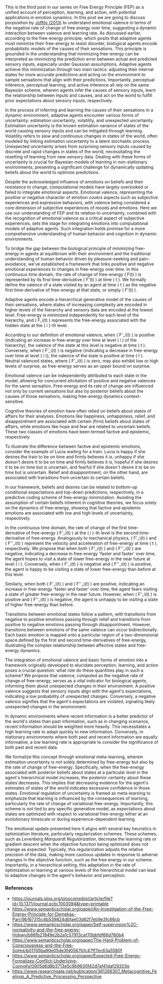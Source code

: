 
This is the third post in our series on Free Energy Principle (FEP) as a unified account of perception, learning, and action, with potential applications in emotion synamics. In this post we are going to discuss porposition by [Joffily (2013)](https://journals.plos.org/ploscompbiol/article/file?id=10.1371/journal.pcbi.1003094&type=printable) to understand emotional valence in terms of the negative rate of change of free energy over time, suggesting a dynamic interaction between valence and learning rate. As discussed earlier,  according to the free-energy principle, which posits that adaptive agents must minimize their free-energy to resist disorder, biological agents encode probabilistic models of the causes of their sensations. This principle is grounded in the understanding that minimizing free-energy can be interpreted as minimizing the prediction error between actual and predicted sensory inputs, especially under Gaussian assumptions. Adaptive agents achieve this minimization through two main tactics: adjusting their internal states for more accurate predictions and acting on the environment to sample sensations that align with their predictions. Importantly, perceptual inference, perceptual learning, and active inference all rely on the same Bayesian scheme, wherein agents infer the causes of sensory inputs, learn the relationship between inputs and causes, and act on the world to fulfill prior expectations about sensory inputs, respectively. 

In the process of inferring and learning the causes of their sensations in a dynamic environment, adaptive agents encounter various forms of uncertainty: estimation uncertainty, volatility, and unexpected uncertainty. Estimation uncertainty is the known estimation variance of states of the world causing sensory inputs and can be mitigated through learning. Volatility refers to slow and continuous changes in states of the world, often modeled by linking estimation uncertainty to a latent stochastic process. Unexpected uncertainty arises from surprising sensory inputs caused by discrete and rapid changes in states of the world, necessitating the resetting of learning from new sensory data. Dealing with these forms of uncertainty is crucial for Bayesian models of learning in non-stationary environments, presenting a significant challenge for dynamically updating beliefs about the world to optimize predictions.

Despite the acknowledged influence of emotions on beliefs and their resistance to change, computational models have largely overlooked or failed to integrate emotional aspects. Emotional valence, representing the positive or negative character of emotion covers aspects such as subjective experiences and expressive behaviors, with valence being considered a core dimension of subjective experiences of moods and emotions. Here we use our understanding of FEP and its relation to uncertainty, combined with the recognition of emotional valence as a critical aspect of subjective experiences, sets the stage for integrating emotions into computational models of adaptive agents. Such integration holds promise for a more comprehensive understanding of human behavior and cognition in dynamic environments.





To bridge the gap between the biological principle of minimizing free-energy in agents at equilibrium with their environment and the traditional understanding of human behavior driven by pleasure-seeking and pain-avoidance, we've established a framework that links positive and negative emotional experiences to changes in free-energy over time. In this continuous time domain, the rate of change of free-energy \( F(t) \) is represented by its first time-derivative \( F'(t) \) at time \( t \). We formally define the valence of a state visited by an agent at time \( t \) as the negative first time-derivative of free-energy at that state, or simply \( F'(t) \).

Adaptive agents encode a hierarchical generative model of the causes of their sensations, where states of increasing complexity are encoded in higher levels of the hierarchy and sensory data are encoded at the lowest level. Free-energy is minimized independently for each level of the hierarchy, and \( F_i(t) \) represents the free-energy associated with the hidden state at the \( i \)-th level.

According to our definition of emotional valence, when \( F'_i(t) \) is positive (indicating an increase in free-energy over time at level \( i \) of the hierarchy), the valence of the state at this level is negative at time \( t \). Conversely, when \( F'_i(t) \) is negative (indicating a decrease in free-energy over time at level \( i \)), the valence of the state is positive at time \( t \). Neutral valenced states, where \( F'_i(t) \) is zero, may also exhibit low or high levels of surprise, as free-energy serves as an upper bound on surprise.

Emotional valence can be independently attributed to each state in the model, allowing for concurrent elicitation of positive and negative valences for the same sensation. Free-energy and its rate of change are influenced not only by current sensations but also by posterior beliefs about the causes of those sensations, making free-energy dynamics context-sensitive.

Cognitive theories of emotion have often relied on beliefs about states of affairs for their analyses. Emotions like happiness, unhappiness, relief, and disappointment are associated with certain (firm) beliefs about states of affairs, while emotions like hope and fear are related to uncertain beliefs. These two classes of emotions have been termed factive and epistemic, respectively.

To illustrate the difference between factive and epistemic emotions, consider the example of Lucia waiting for a train. Lucia is happy if she desires the train to be on time and firmly believes it is, unhappy if she doesn't desire it to be on time and firmly believes it is, hopeful if she desires it to be on time but is uncertain, and fearful if she doesn't desire it to be on time but is uncertain. Relief and disappointment, on the other hand, are associated with transitions from uncertain to certain beliefs.

In our framework, beliefs and desires can be related to bottom-up conditional expectations and top-down predictions, respectively, in a predictive coding scheme of free-energy minimization. Avoiding the assumption of certain beliefs inherent in cognitive theories, we focus solely on the dynamics of free-energy, showing that factive and epistemic emotions are associated with low and high levels of uncertainty, respectively.

In the continuous time domain, the rate of change of the first time-derivative of free-energy \( F'_i(t) \) at the \( i \)-th level is the second time-derivative of free-energy. Analogously to mechanical physics, \( F'_i(t) \) and \( F''_i(t) \) represent the velocity and acceleration of free-energy at time \( t \), respectively. We propose that when both \( F'_i(t) \) and \( F''_i(t) \) are negative, indicating a decrease in free-energy 'faster and faster' over time, the agent hopes to visit a state of lower free-energy in the near future at level \( i \). Conversely, when \( F'_i(t) \) is negative and \( F''_i(t) \) is positive, the agent is happy to be visiting a state of lower free-energy than before at this level.

Similarly, when both \( F'_i(t) \) and \( F''_i(t) \) are positive, indicating an increase in free-energy 'faster and faster' over time, the agent fears visiting a state of greater free-energy in the near future. However, when \( F'_i(t) \) is positive and \( F''_i(t) \) is negative, the agent is unhappy to be visiting a state of higher free-energy than before.

Transitions between emotional states follow a pattern, with transitions from negative to positive emotions passing through relief and transitions from positive to negative emotions passing through disappointment. However, transitions between emotions of the same valence can occur bidirectionally. Each basic emotion is mapped onto a particular region of a two-dimensional space defined by the first and second time-derivatives of free-energy, illustrating the complex relationship between affective states and free-energy dynamics.

The integration of emotional valence and basic forms of emotion into a framework originally developed to elucidate perception, learning, and action poses a crucial question: what role do these quantities play in such a scheme? We propose that valence, computed as the negative rate of change of free-energy, serves as a vital indicator for biological agents, informing them about unexpected changes in their environment. A positive valence suggests that sensory inputs align with the agent's expectations, indicating a low probability of unexpected changes. Conversely, a negative valence signifies that the agent's expectations are violated, signaling likely unexpected changes in the environment. 

In dynamic environments where recent information is a better predictor of the world's states than past information, such as in changing scenarios, recent information should be weighted more heavily. This necessitates a high learning rate to adapt quickly to new information. Conversely, in stationary environments where both past and recent information are equally informative, a low learning rate is appropriate to consider the significance of both past and recent data.

We formalize this concept through emotional meta-learning, wherein estimation uncertainty is not solely determined by free-energy but also by the rate of change of free-energy. Specifically, when the free-energy associated with posterior beliefs about states at a particular level in the agent's hierarchical model increases, the posterior certainty about these states decreases. This implies that decreasing evidence for the agent's estimates of states of the world indicates excessive confidence in those states. Emotional regulation of uncertainty is framed as meta-learning to emphasize that learning is influenced by the consequences of learning, particularly the rate of change of variational free-energy. Importantly, this scheme is not tied to any specific generative model, as expectations about states are optimized with respect to variational free-energy either at an evolutionary timescale or during experience-dependent learning.




The emotional update presented here it aligns with several key heuristics in optimization literature, particularly regularization schemes. These schemes, such as _Levenberg Marquardt Regularization_, decrease the learning rate or gradient descent when the objective function being optimized does not change as expected. Typically, this regularization adjusts the relative precision of the data, making more cautious updates in response to adverse changes in the objective function, such as the free energy in our scheme. Importantly, in a hierarchical setting, this adaptation in the rate of optimization or learning at various levels of the hierarchical model can lead to adaptive changes in the agent's behavior and perception.


### References

- https://journals.plos.org/ploscompbiol/article/file?id=10.1371/journal.pcbi.1003094&type=printable
- https://www.semanticscholar.org/paper/An-Investigation-of-the-Free-Energy-Principle-for-Demekas-Parr/9b167315c4b539824dbfae03d62f7eb9e3fc66cb
- https://www.semanticscholar.org/paper/Self-supervision%2C-normativity-and-the-free-energy-Hohwy/b86fb21949e2b2a1c57913caf70bbfdf66d780b4
- https://www.semanticscholar.org/paper/The-Hard-Problem-of-Consciousness-and-the-Free-Solms/b017d5ba90e05de3fd0567b1c47ff7ec63a5580f
- https://www.semanticscholar.org/paper/Expected-Free-Energy-Formalizes-Conflict-Underlying-Connolly/0905d6d8b3713e5c9b9630f42d7af41daf29203e
- https://www.researchgate.net/publication/361266307_Metacognitive_Feelings_A_Predictive_Processing_Perspective
